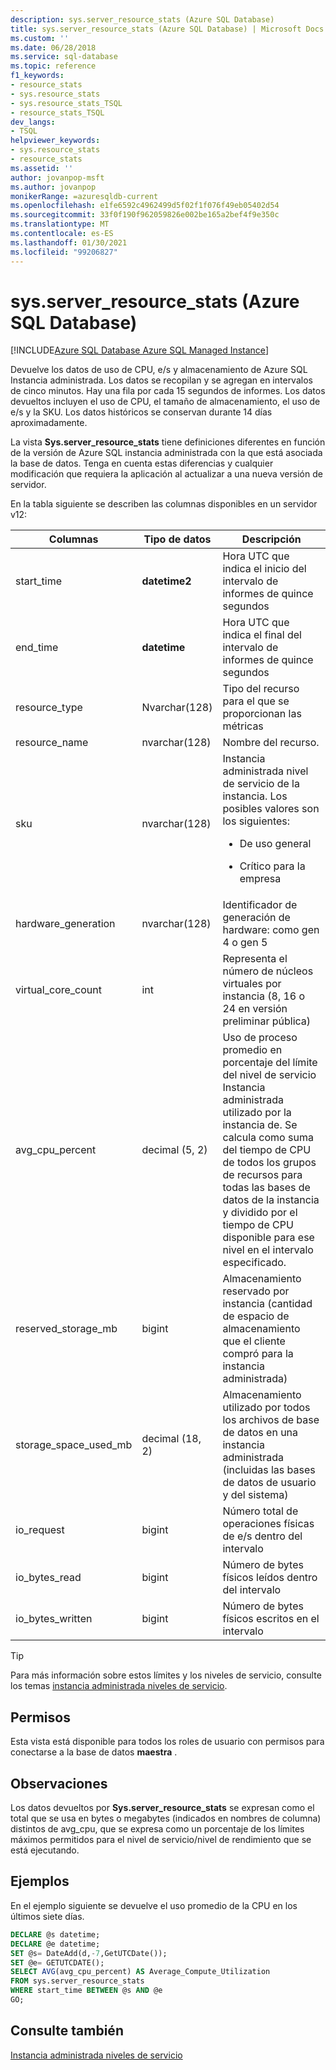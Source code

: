 ```yaml
---
description: sys.server_resource_stats (Azure SQL Database)
title: sys.server_resource_stats (Azure SQL Database) | Microsoft Docs
ms.custom: ''
ms.date: 06/28/2018
ms.service: sql-database
ms.topic: reference
f1_keywords:
- resource_stats
- sys.resource_stats
- sys.resource_stats_TSQL
- resource_stats_TSQL
dev_langs:
- TSQL
helpviewer_keywords:
- sys.resource_stats
- resource_stats
ms.assetid: ''
author: jovanpop-msft
ms.author: jovanpop
monikerRange: =azuresqldb-current
ms.openlocfilehash: e1fe6592c4962499d5f02f1f076f49eb05402d54
ms.sourcegitcommit: 33f0f190f962059826e002be165a2bef4f9e350c
ms.translationtype: MT
ms.contentlocale: es-ES
ms.lasthandoff: 01/30/2021
ms.locfileid: "99206827"
---
```

# <a name="sysserver_resource_stats-azure-sql-database"></a>sys.server_resource_stats (Azure SQL Database)
[!INCLUDE[Azure SQL Database Azure SQL Managed Instance](../../includes/applies-to-version/asdb-asdbmi.md)]

Devuelve los datos de uso de CPU, e/s y almacenamiento de Azure SQL Instancia administrada. Los datos se recopilan y se agregan en intervalos de cinco minutos. Hay una fila por cada 15 segundos de informes. Los datos devueltos incluyen el uso de CPU, el tamaño de almacenamiento, el uso de e/s y la SKU. Los datos históricos se conservan durante 14 días aproximadamente.

La vista **Sys.server_resource_stats** tiene definiciones diferentes en función de la versión de Azure SQL instancia administrada con la que está asociada la base de datos. Tenga en cuenta estas diferencias y cualquier modificación que requiera la aplicación al actualizar a una nueva versión de servidor.
 
  
 En la tabla siguiente se describen las columnas disponibles en un servidor v12:  
  
|Columnas|Tipo de datos|Descripción|  
|----------------------------|---------------|-----------------|  
|start_time|**datetime2**|Hora UTC que indica el inicio del intervalo de informes de quince segundos|  
|end_time|**datetime**|Hora UTC que indica el final del intervalo de informes de quince segundos|
|resource_type|Nvarchar(128)|Tipo del recurso para el que se proporcionan las métricas|
|resource_name|nvarchar(128)|Nombre del recurso.|
|sku|nvarchar(128)|Instancia administrada nivel de servicio de la instancia. Los posibles valores son los siguientes: <br><ul><li>De uso general</li></ul><ul><li>Crítico para la empresa</li></ul>|
|hardware_generation|nvarchar(128)|Identificador de generación de hardware: como gen 4 o gen 5|
|virtual_core_count|int|Representa el número de núcleos virtuales por instancia (8, 16 o 24 en versión preliminar pública)|
|avg_cpu_percent|decimal (5, 2)|Uso de proceso promedio en porcentaje del límite del nivel de servicio Instancia administrada utilizado por la instancia de. Se calcula como suma del tiempo de CPU de todos los grupos de recursos para todas las bases de datos de la instancia y dividido por el tiempo de CPU disponible para ese nivel en el intervalo especificado.|
|reserved_storage_mb|bigint|Almacenamiento reservado por instancia (cantidad de espacio de almacenamiento que el cliente compró para la instancia administrada)|
|storage_space_used_mb|decimal (18, 2)|Almacenamiento utilizado por todos los archivos de base de datos en una instancia administrada (incluidas las bases de datos de usuario y del sistema)|
|io_request|bigint|Número total de operaciones físicas de e/s dentro del intervalo|
|io_bytes_read|bigint|Número de bytes físicos leídos dentro del intervalo|
|io_bytes_written|bigint|Número de bytes físicos escritos en el intervalo|

 
> [!TIP]  
>  Para más información sobre estos límites y los niveles de servicio, consulte los temas [instancia administrada niveles de servicio](/azure/sql-database/sql-database-managed-instance#managed-instance-service-tiers).  
    
## <a name="permissions"></a>Permisos  
 Esta vista está disponible para todos los roles de usuario con permisos para conectarse a la base de datos **maestra** .  
  
## <a name="remarks"></a>Observaciones  
 Los datos devueltos por **Sys.server_resource_stats** se expresan como el total que se usa en bytes o megabytes (indicados en nombres de columna) distintos de avg_cpu, que se expresa como un porcentaje de los límites máximos permitidos para el nivel de servicio/nivel de rendimiento que se está ejecutando.  
 
## <a name="examples"></a>Ejemplos  
En el ejemplo siguiente se devuelve el uso promedio de la CPU en los últimos siete días.  
  
```sql  
DECLARE @s datetime;  
DECLARE @e datetime;  
SET @s= DateAdd(d,-7,GetUTCDate());  
SET @e= GETUTCDATE();  
SELECT AVG(avg_cpu_percent) AS Average_Compute_Utilization   
FROM sys.server_resource_stats   
WHERE start_time BETWEEN @s AND @e  
GO;
```  
    
## <a name="see-also"></a>Consulte también  
 [Instancia administrada niveles de servicio](/azure/sql-database/sql-database-managed-instance#managed-instance-service-tiers)
